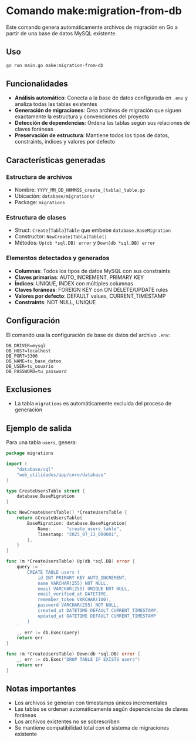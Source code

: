 # Comando make:migration-from-db

Este comando genera automáticamente archivos de migración en Go a partir de una base de datos MySQL existente.

## Uso

```bash
go run main.go make:migration-from-db
```

## Funcionalidades

- **Análisis automático**: Conecta a la base de datos configurada en `.env` y analiza todas las tablas existentes
- **Generación de migraciones**: Crea archivos de migración que siguen exactamente la estructura y convenciones del proyecto
- **Detección de dependencias**: Ordena las tablas según sus relaciones de claves foráneas
- **Preservación de estructura**: Mantiene todos los tipos de datos, constraints, índices y valores por defecto

## Características generadas

### Estructura de archivos

- Nombre: `YYYY_MM_DD_HHMMSS_create_[tabla]_table.go`
- Ubicación: `database/migrations/`
- Package: `migrations`

### Estructura de clases

- Struct: `Create[Tabla]Table` que embebe `database.BaseMigration`
- Constructor: `NewCreate[Tabla]Table()`
- Métodos: `Up(db *sql.DB) error` y `Down(db *sql.DB) error`

### Elementos detectados y generados

- **Columnas**: Todos los tipos de datos MySQL con sus constraints
- **Claves primarias**: AUTO_INCREMENT, PRIMARY KEY
- **Índices**: UNIQUE, INDEX con múltiples columnas
- **Claves foráneas**: FOREIGN KEY con ON DELETE/UPDATE rules
- **Valores por defecto**: DEFAULT values, CURRENT_TIMESTAMP
- **Constraints**: NOT NULL, UNIQUE

## Configuración

El comando usa la configuración de base de datos del archivo `.env`:

```env
DB_DRIVER=mysql
DB_HOST=localhost
DB_PORT=3306
DB_NAME=tu_base_datos
DB_USER=tu_usuario
DB_PASSWORD=tu_password
```

## Exclusiones

- La tabla `migrations` es automáticamente excluida del proceso de generación

## Ejemplo de salida

Para una tabla `users`, genera:

```go
package migrations

import (
	"database/sql"
	"web_utilidades/app/core/database"
)

type CreateUsersTable struct {
	database.BaseMigration
}

func NewCreateUsersTable() *CreateUsersTable {
	return &CreateUsersTable{
		BaseMigration: database.BaseMigration{
			Name:      "create_users_table",
			Timestamp: "2025_07_13_000001",
		},
	}
}

func (m *CreateUsersTable) Up(db *sql.DB) error {
	query := `
		CREATE TABLE users (
			id INT PRIMARY KEY AUTO_INCREMENT,
			name VARCHAR(255) NOT NULL,
			email VARCHAR(255) UNIQUE NOT NULL,
			email_verified_at DATETIME,
			remember_token VARCHAR(100),
			password VARCHAR(255) NOT NULL,
			created_at DATETIME DEFAULT CURRENT_TIMESTAMP,
			updated_at DATETIME DEFAULT CURRENT_TIMESTAMP
		)
	`
	_, err := db.Exec(query)
	return err
}

func (m *CreateUsersTable) Down(db *sql.DB) error {
	_, err := db.Exec("DROP TABLE IF EXISTS users")
	return err
}
```

## Notas importantes

- Los archivos se generan con timestamps únicos incrementales
- Las tablas se ordenan automáticamente según dependencias de claves foráneas
- Los archivos existentes no se sobrescriben
- Se mantiene compatibilidad total con el sistema de migraciones existente
